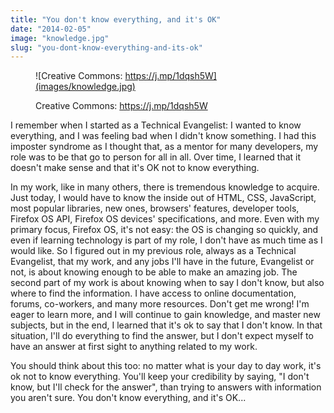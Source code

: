 ```yaml
---
title: "You don't know everything, and it's OK"
date: "2014-02-05"
image: "knowledge.jpg"
slug: "you-dont-know-everything-and-its-ok"
---
```


<figure>

![Creative Commons: https://j.mp/1dqsh5W](images/knowledge.jpg)

<figcaption>

Creative Commons: https://j.mp/1dqsh5W

</figcaption>

</figure>

I remember when I started as a Technical Evangelist: I wanted to know everything, and I was feeling bad when I didn't know something. I had this imposter syndrome as I thought that, as a mentor for many developers, my role was to be that go to person for all in all. Over time, I learned that it doesn't make sense and that it's OK not to know everything.

In my work, like in many others, there is tremendous knowledge to acquire. Just today, I would have to know the inside out of HTML, CSS, JavaScript, most popular libraries, new ones, browsers' features, developer tools, Firefox OS API, Firefox OS devices' specifications, and more. Even with my primary focus, Firefox OS, it's not easy: the OS is changing so quickly, and even if learning technology is part of my role, I don't have as much time as I would like. So I figured out in my previous role, always as a Technical Evangelist, that my work, and any jobs I'll have in the future, Evangelist or not, is about knowing enough to be able to make an amazing job. The second part of my work is about knowing when to say I don't know, but also where to find the information. I have access to online documentation, forums, co-workers, and many more resources. Don't get me wrong! I'm eager to learn more, and I will continue to gain knowledge, and master new subjects, but in the end, I learned that it's ok to say that I don't know. In that situation, I'll do everything to find the answer, but I don't expect myself to have an answer at first sight to anything related to my work.

You should think about this too: no matter what is your day to day work, it's ok not to know everything. You'll keep your credibility by saying, "I don't know, but I'll check for the answer", than trying to answers with information you aren't sure. You don't know everything, and it's OK...
